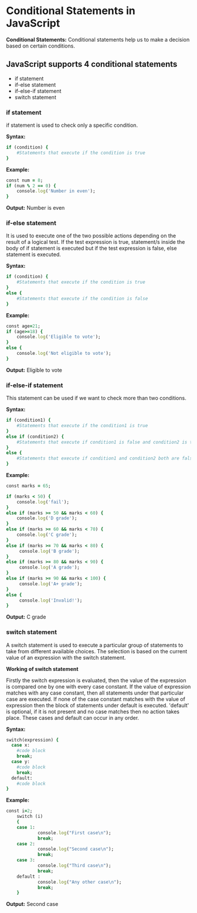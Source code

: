 # Conditional Statements in JavaScript

**Conditional Statements:**  Conditional statements help us to make a decision based on certain conditions.
## JavaScript supports 4 conditional statements</h3>
 
* if statement
* if-else statement
* if-else-if statement
* switch statement
### if statement

if statement is used to check only a specific condition.

**Syntax:**

```ruby
if (condition) {
    #Statements that execute if the condition is true
}
```
**Example:**

```ruby
const num = 8;
if (num % 2 == 0) {
    console.log('Number in even');
}
```
**Output:** Number is even
### if-else statement

It is used to execute one of the two possible actions depending on the result of a logical test. If the test expression is true, statement/s inside the body of if statement is executed but if the test expression is false, else statement is executed.

**Syntax:**
```ruby
if (condition) {
    #Statements that execute if the condition is true
} 
else {
    #Statements that execute if the condition is false
}
```
**Example:**
```ruby
const age=21;
if (age>=18) {
    console.log('Eligible to vote');
}
else {
    console.log('Not eligible to vote');
}
```
**Output:** Eligible to vote

### if-else-if statement

This statement can be used if we want to check more than two conditions.

**Syntax:**
```ruby
if (condition1) {
    #Statements that execute if the condition1 is true
} 
else if (condition2) {
    #Statements that execute if condition1 is false and condition2 is true
} 
else {
    #Statements that execute if condition1 and condition2 both are false
}
```
**Example:**
```ruby
const marks = 65;

if (marks < 50) {
    console.log('fail');
} 
else if (marks >= 50 && marks < 60) {
    console.log('D grade');
} 
else if (marks >= 60 && marks < 70) {
    console.log('C grade');
} 
else if (marks >= 70 && marks < 80) {
     console.log('B grade');
} 
else if (marks >= 80 && marks < 90) {
     console.log('A grade');
} 
else if (marks >= 90 && marks < 100) {
     console.log('A+ grade');
} 
else {
     console.log('Invalid!');
}
```
**Output:** C grade

### switch statement

A switch statement is used to execute a particular group of statements to take from different available choices. The selection is based on the current value of an expression with the switch statement.

**Working of switch statement**

Firstly the switch expression is evaluated, then the value of the expression is compared one by one with every case constant. If the value of expression matches with any case constant, then all statements under that particular case are executed. If none of the case constant matches with the value of expression then the block of statements under default is executed. 'default' is optional, if it is not present and no case matches then no action takes place. These cases and default can occur in any order.

**Syntax:**
```ruby
switch(expression) {
  case x:
    #code block
    break;
  case y:
    #code block
    break;
  default:
    #code block
}
```
**Example:**
```ruby
const i=2;
    switch (i)
    {
    case 1:
            console.log("First case\n");
            break;
    case 2:
            console.log("Second case\n");
            break;
    case 3:
            console.log("Third case\n");
            break;
    default :
            console.log("Any other case\n");
            break;                            
    }
```
**Output:** Second case
